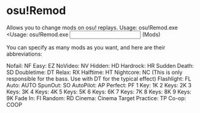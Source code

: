 # osu!Remod
Allows you to change mods on osu! replays.
Usage: osu!Remod.exe <Usage: osu!Remod.exe <input OSR file> <output OSR file> (Mods)

You can specify as many mods as you want, and here are their abbreviations:

Nofail: NF
Easy: EZ
NoVideo: NV
Hidden: HD
Hardrock: HR
Sudden Death: SD
Doubletime: DT
Relax: RX
Halftime: HT
Nightcore: NC (This is only responsible for the bass. Use with DT for the typical effect)
Flashlight: FL
Auto: AUTO
SpunOut: SO
AutoPilot: AP
Perfect: PF
1 Key: 1K
2 Keys: 2K
3 Keys: 3K
4 Keys: 4K
5 Keys: 5K
6 Keys: 6K
7 Keys: 7K
8 Keys: 8K
9 Keys: 9K
Fade In: FI
Random: RD
Cinema: Cinema
Target Practice: TP
Co-op: COOP
